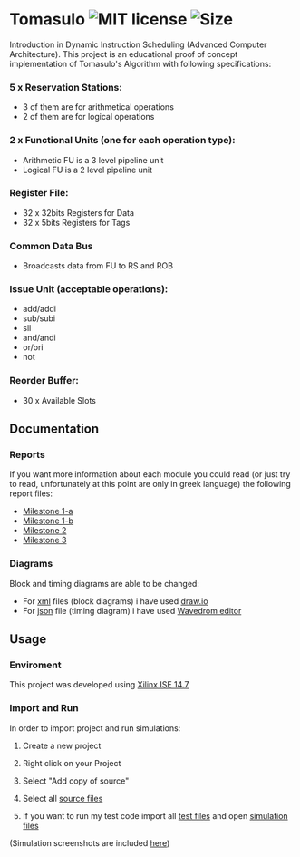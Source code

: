 # Tomasulo ![MIT license](https://img.shields.io/github/license/CSpyridakis/Tomasulo.svg?style=plastic) ![Size](https://img.shields.io/github/repo-size/CSpyridakis/Tomasulo.svg?style=plastic)

Introduction in Dynamic Instruction Scheduling (Advanced Computer Architecture). This project is an educational proof of concept implementation of Tomasulo's Algorithm with following specifications:

### 5 x Reservation Stations:  
* 3 of them are for arithmetical operations 
* 2 of them are for logical operations

### 2 x Functional Units (one for each operation type): 
* Arithmetic FU is a 3 level pipeline unit 
* Logical FU is a 2 level pipeline unit

### Register File:
* 32 x 32bits Registers for Data
* 32 x 5bits Registers for Tags

### Common Data Bus
* Broadcasts data from FU to RS and ROB

### Issue Unit (acceptable operations):
* add/addi 
* sub/subi
* sll
* and/andi
* or/ori
* not 

### Reorder Buffer:
* 30 x Available Slots

## Documentation
### Reports
If you want more information about each module you could read (or just try to read, unfortunately at this point are only in greek language) the following report files:
* [Milestone 1-a](./doc/Milestone-1a.pdf)
* [Milestone 1-b](./doc/Milestone-1b.pdf)
* [Milestone 2](./doc/Milestone-2.pdf)
* [Milestone 3](./doc/Milestone-3.pdf) 

### Diagrams

Block and timing diagrams are able to be changed:
* For [xml](./doc/schematics/) files (block diagrams) i have used [draw.io](https://www.draw.io/)
* For [json](./doc/timingDiagram/) file (timing diagram) i have used [Wavedrom editor](https://wavedrom.com)
 

## Usage 

### Enviroment
This project was developed using [Xilinx ISE 14.7](https://www.xilinx.com/products/design-tools/ise-design-suite.html)

### Import and Run

In order to import project and run simulations:

1. Create a new project

2. Right click on your Project

3. Select "Add copy of source"

4. Select all  [source files](./src) 

5. If you want to run my test code import all [test files](./test) and open [simulation files](./sim)

(Simulation screenshots are included [here](./doc/sim))
